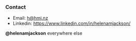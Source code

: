 ### Contact

+ Email: <h@hmj.nz>
+ Linkedin: <https://www.linkedin.com/in/helenamjackson/>

**@helenamjackson** everywhere else
